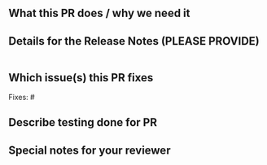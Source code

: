 ## What this PR does / why we need it
<!--
Add a detailed explanation of what this PR does and why it is needed.
-->

## Details for the Release Notes (PLEASE PROVIDE)
<!--
Unless this is a trivial change, we want to know more about your contribution!
This can even be a TLDR version of the "What this PR does".
If a trivial change, just write "NONE" in the release-note block below.
Otherwise, a release note is required:
-->
```release-note

```

## Which issue(s) this PR fixes
<!--
Usage: `Fixes #<issue number>`, or `Fixes (paste link of issue)`.
-->
Fixes: #

## Describe testing done for PR
<!--
Example: Created vSphere workload cluster to verify change. 
-->

## Special notes for your reviewer
<!--
Add any things that reviewers should be aware of as they review
your PR.

Example: Please verify how I handled foo aligns with overall plan.
-->
